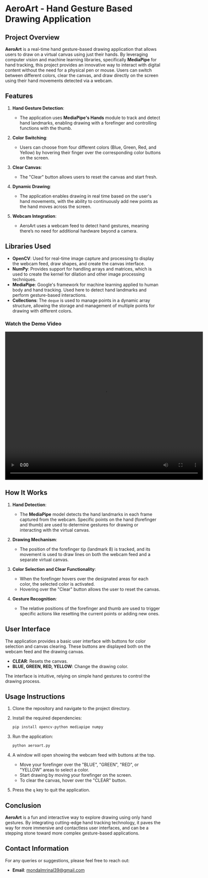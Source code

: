 # AeroArt - Hand Gesture Based Drawing Application

## Project Overview

**AeroArt** is a real-time hand gesture-based drawing application that allows users to draw on a virtual canvas using just their hands. By leveraging computer vision and machine learning libraries, specifically **MediaPipe** for hand tracking, this project provides an innovative way to interact with digital content without the need for a physical pen or mouse. Users can switch between different colors, clear the canvas, and draw directly on the screen using their hand movements detected via a webcam.

## Features

1. **Hand Gesture Detection**: 
   - The application uses **MediaPipe's Hands** module to track and detect hand landmarks, enabling drawing with a forefinger and controlling functions with the thumb.
   
2. **Color Switching**: 
   - Users can choose from four different colors (Blue, Green, Red, and Yellow) by hovering their finger over the corresponding color buttons on the screen.
   
3. **Clear Canvas**: 
   - The "Clear" button allows users to reset the canvas and start fresh.
   
4. **Dynamic Drawing**: 
   - The application enables drawing in real time based on the user's hand movements, with the ability to continuously add new points as the hand moves across the screen.

5. **Webcam Integration**: 
   - AeroArt uses a webcam feed to detect hand gestures, meaning there’s no need for additional hardware beyond a camera.

## Libraries Used

- **OpenCV**: Used for real-time image capture and processing to display the webcam feed, draw shapes, and create the canvas interface.
- **NumPy**: Provides support for handling arrays and matrices, which is used to create the kernel for dilation and other image processing techniques.
- **MediaPipe**: Google's framework for machine learning applied to human body and hand tracking. Used here to detect hand landmarks and perform gesture-based interactions.
- **Collections**: The `deque` is used to manage points in a dynamic array structure, allowing the storage and management of multiple points for drawing with different colors.
  

### Watch the Demo Video

<video width="640" height="480" controls>
  <source src="https://github.com/your-username/your-repo/raw/main/demo.mp4" type="video/mp4">
  Your browser does not support the video tag.
</video>


## How It Works

1. **Hand Detection**: 
   - The **MediaPipe** model detects the hand landmarks in each frame captured from the webcam. Specific points on the hand (forefinger and thumb) are used to determine gestures for drawing or interacting with the virtual canvas.
   
2. **Drawing Mechanism**:
   - The position of the forefinger tip (landmark 8) is tracked, and its movement is used to draw lines on both the webcam feed and a separate virtual canvas.
   
3. **Color Selection and Clear Functionality**:
   - When the forefinger hovers over the designated areas for each color, the selected color is activated. 
   - Hovering over the "Clear" button allows the user to reset the canvas.

4. **Gesture Recognition**:
   - The relative positions of the forefinger and thumb are used to trigger specific actions like resetting the current points or adding new ones.

## User Interface

The application provides a basic user interface with buttons for color selection and canvas clearing. These buttons are displayed both on the webcam feed and the drawing canvas.

- **CLEAR**: Resets the canvas.
- **BLUE, GREEN, RED, YELLOW**: Change the drawing color.
  
The interface is intuitive, relying on simple hand gestures to control the drawing process.

## Usage Instructions

1. Clone the repository and navigate to the project directory.
   
2. Install the required dependencies:
   ```bash
   pip install opencv-python mediapipe numpy
   ```

3. Run the application:
   ```bash
   python aeroart.py
   ```

4. A window will open showing the webcam feed with buttons at the top. 
   - Move your forefinger over the "BLUE", "GREEN", "RED", or "YELLOW" areas to select a color.
   - Start drawing by moving your forefinger on the screen.
   - To clear the canvas, hover over the "CLEAR" button.

5. Press the `q` key to quit the application.



## Conclusion

**AeroArt** is a fun and interactive way to explore drawing using only hand gestures. By integrating cutting-edge hand tracking technology, it paves the way for more immersive and contactless user interfaces, and can be a stepping stone toward more complex gesture-based applications.

## Contact Information

For any queries or suggestions, please feel free to reach out:
- **Email**: mondalmrinal39@gmail.com
